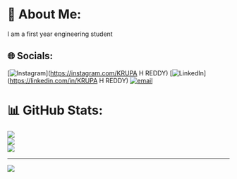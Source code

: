 
# 💫 About Me:
I am a first year engineering student


## 🌐 Socials:
[![Instagram](https://img.shields.io/badge/Instagram-%23E4405F.svg?logo=Instagram&logoColor=white)](https://instagram.com/KRUPA H REDDY) [![LinkedIn](https://img.shields.io/badge/LinkedIn-%230077B5.svg?logo=linkedin&logoColor=white)](https://linkedin.com/in/KRUPA H REDDY) [![email](https://img.shields.io/badge/Email-D14836?logo=gmail&logoColor=white)](mailto:krupahreddy123@gmail.com) 
# 📊 GitHub Stats:
![](https://github-readme-stats.vercel.app/api?username=engineerkrupa123&theme=dark&hide_border=true&include_all_commits=true&count_private=true)<br/>
![](https://nirzak-streak-stats.vercel.app/?user=engineerkrupa123&theme=dark&hide_border=true)<br/>
![](https://github-readme-stats.vercel.app/api/top-langs/?username=engineerkrupa123&theme=dark&hide_border=true&include_all_commits=true&count_private=true&layout=compact)

---
[![](https://visitcount.itsvg.in/api?id=engineerkrupa123&icon=0&color=0)](https://visitcount.itsvg.in)

<!-- Proudly created with GPRM ( https://gprm.itsvg.in ) -->

